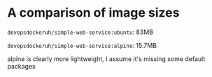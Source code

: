 # A comparison of image sizes

`devopsdockeruh/simple-web-service:ubuntu`: 83MB

`devopsdockeruh/simple-web-service:alpine`: 15.7MB

alpine is clearly more lightweight, I assume it's missing some default packages
